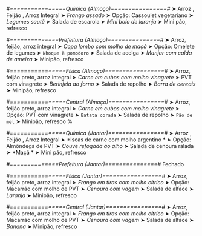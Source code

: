 
*#================Química (Almoço)================#*
➤ Arroz ,  Feijão ,  Arroz Integral
➤ *Frango assado*
➤ Opção: Cassoulet vegetariano
➤ *Legumes sautê*
➤ Salada de escarola
➤ *Mini bolo de laranja*
➤ Mini pão, refresco 

*#==============Prefeitura (Almoço)===============#*
➤ Arroz, feijão, arroz integral
➤ *Copa lombo com molho de maçã*
➤ Opção: Omelete de legumes
➤ `Nhoque à pomodoro`
➤ Salada de acelga
➤ *Manjar com calda de ameixa*
➤ Minipão, refresco

*#================Física (Almoço)=================#*
➤ Arroz, feijão preto, arroz integral
➤ *Carne em cubos com molho vinagrete*
➤ PVT com vinagrete
➤ *Berinjela ao forno*
➤ Salada de repolho
➤ *Barra de cereais*
➤ Minipão, refresco

*#================Central (Almoço)================#*
➤ Arroz, feijão preto, arroz integral
➤ *Carne em cubos com molho vinagrete*
➤ Opção: PVT com vinagrete
➤ `Batata corada`
➤ Salada de repolho
➤ `Pão de mel`
➤ Minipão, refresco
%

*#================Química (Jantar)================#*
➤ Arroz ,  Feijão ,  Arroz Integral
➤ *Iscas de carne com molho argentino *
➤ Opção: Almôndega de PVT
➤ *Couve refogada ao alho*
➤ Salada de cenoura ralada 
➤ *Maçã *
➤ Mini pão, refresco 

*#==============Prefeitura (Jantar)===============#*
Fechado

*#================Física (Jantar)=================#*
➤ Arroz, feijão preto, arroz integral
➤ *Frango em tiras com molho cítrico*
➤ Opção: Macarrão com molho de PVT
➤ *Cenoura com vagem*
➤ Salada de alface
➤ *Laranja*
➤ Minipão, refresco

*#================Central (Jantar)================#*
➤ Arroz, feijão preto, arroz integral
➤ *Frango em tiras com molho cítrico*
➤ Opção: Macarrão com molho de PVT
➤ *Cenoura com vagem*
➤ Salada de alface
➤ *Banana*
➤ Minipão, refresco
